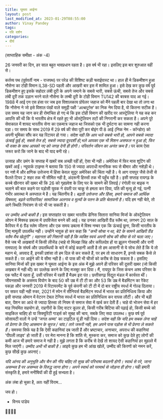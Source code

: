 ```yaml
---
title: घूमता आईना
layout: post
last_modified_at: 2023-01-29T08:55:00
author: Vinay Pandey
tags:
- रवि दर्शन
categories:
- दीर्घ
---
```

(साप्ताहिक समीक्षा - अंक -4)

26 जनवरी का दिन, हर साल बहुत भावप्रधान रहता है। इस वर्ष भी रहा। इसलिए इस बार शुरुआत वहीं से। 

कर्तव्य पथ (पूर्ववर्ती नाम - राजपथ) पर परेड की विशिष्ट कड़ी फ्लाईपास्ट था। हाल ही मे डिकमीशन हुआ नौसेना का टोही विमान IL38-SD  पहली और आखरी बार इस में शामिल हुआ।  इसे देख कर कुछ वर्ष पूर्व डिकमीशन हुए इसके सहोदर लंबी दूरी के अपने जमाने के सबसे भारी, सबसे ऊंची, सबसे तेज और सबसे लंबी दूरी तक उड़ान भरने वाले नौसेना के लम्बी दूरी के टोही विमान TU142  की बरबस याद आ गई। 1988 में आई एन एस हंसा पर जब इस विशालकाय प्रोपेलर जहाज को मैंने पहली बार देखा था तो लगा था कि नौसेना ने जो इसे विशाल पंखों वाले समुद्री पक्षी _'अल्बाट्रोस'_ का निक नेम दिया है, वो कितना सटीक है। उस समय यह जान कर ही रोमांचित हो गए थे कि इस टोही विमान की खरीद पर आस्ट्रेलिया ने यह कह कर आपत्ति की थी कि ये भारतीय क्षेत्र में रहते हुए भी ऑस्ट्रेलियन तटों की निगरानी कर सकता है। अपने पूरे सेवाकाल में शायद भारतीय सेना का एकमात्र जहाज था जिसको एक भी दुर्घटना का सामना नही करना पड़ा। पर समय के साथ 2019 में 29 वर्ष की सेवा पूरी कर बोइंग पी 8 आई (निक नेम - कॉन्डोर) को अपनी भूमिका सौंप कर यह रिटायर हो गया। *संदेश यही कि आप भले सबसे भारी हो, आपने सबसे ज्यादा ऊंचाई छुई हो, सबसे तेज हो, सबसे ज्यादा दूरदर्शी हो,भले आपका एक भी मिशन असफल न हुआ हो, फिर भी वक्त के साथ आपको नए को जगह देनी ही होगी। परिवर्तन जीवन का अनंत क्रम है।*  पर काम ऐसा जरूर करो कि जाने के बाद भी याद बनी रहे। 

उत्साह और उमंग  के सप्ताह में खबरें सब अच्छी रहीं हों, ऐसा भी नही। अमेरिका में फिर मास शूटिंग की खबरें आईं। न्यूयार्क टाइम्स ने बताया कि 150 से ज्यादा अपराधी मानसिक रूप से बीमार और नशेड़ी थे। पर नशे में और क्षणिक उत्तेजना में हिंसा केवल सुदूर अमेरिका की चिंता नही है। ये आग रायपुर जैसे तेजी से फैलते टियर 2 शहर तक भी सीमित नही है, अंदरूनी हिस्सों तक भी पहुँच रही है। इसी सप्ताह रायगढ़ के कस्बे खैरनार की खबर थी कि 26 को गृहप्रवेश के लिए घर के सामने की लिपाई / रंगोली पर बाइक न चलाने की बात कहने पर पड़ोसी युवक ने दंपती पर चाकू से हमला कर दिया, पति की मृत्यु हो गई, पत्नी गंभीर अवस्था मे अस्प्ताल मे है। यह चिंतनीय है। *बढ़ती उत्तेजना और हिंसा, हमारे समाज की आर्थिक विषमता, बढ़ते पारिवारिक/ सामाजिक अलगाव व मूल्यों के पतन के प्रति चेतावनी है।* यदि हम नही चेते, तो आगे स्थिति नियंत्रण से परे भी जा सकती है। 

*पर उम्मीद अभी बाकी है।* इस सप्ताहांत पर खबर भारतीय डेनिस सितारा सानिया मिर्जा के ऑस्ट्रेलियन ओपन में मिक्स्ड डबल्स में उपविजेता बनने की आई। यह उनका आखिरी ग्रैंड स्लैम था, लगभग 20 साल के कैरियर में 6 ग्रैंड स्लेम जीतना और एक समय डबल्स में विश्व नम्बर एक कि ऊंचाई छूना, किसी भारतीय के लिए मामूली उपलब्धि नही। उन्होंने भावुक हो कर कहा कि _"कभी सोचा न था, बेटे के सामने आखिरी ग्रैंड स्लैम मैच खेलूंगी"।_ *महानता की निशानी यही है कि व्यक्ति स्वयं अपनी सोच की सीमा से परे चला जाए।* वैसे जब भी अखबारों में किसी लीजेंड (चाहे वो मिल्खा सिंह और कपिलदेव हों या झूलन गोस्वामी और रानी रामपाल) के संघर्ष और उपलब्धियों के बारे में कोई कहानी आती है तो हम आसानी से ये सोच लेते हैं कि ये तो महान थे, अपवाद हैं, इनकी प्रशंसा तो हम दिल से कर सकते हैं, पर हम तो साधारण हैं, इनसे सबक कैसे ले सकते हैं। पर आईने की ये सीमा नही है। वो पास की भी चीजों को करीब से देख सकता है। इसलिए सानिया मिर्जा की इस खबर ने घूमता आईना के इस अंक में मुझे अपने ही परिसर की दूसरी खबर (जो किसी अखबार में नही थी) का उल्लेख करने के लिए मजबूर कर दिया। मैं, रायपुर के जिस कंचन अश्व परिसर के एक फ्लैट में रहता हूँ, उसी परिसर में रहती हैं मैडम इरा पंत। छत्तीसगढ़ विद्युत मंडल में कार्यरत थीं। जीवनसाथी के असमय वियोग के बाद 50 की उम्र में टी टी का और 53 कि उम्र में बैडमिंटन का रैकेट पकड़ा और जनवरी 2019 में रिटायरमेंट के पूर्व कंपनी को टी टी में दो बार राष्ट्रीय स्पर्धा में गोल्ड दिलाया। पर सफर यही नही रुका, 2021 में स्पेन में सीनियर्स बैडमिंटन स्पर्धा में भारत का प्रतिनिधित्व किया और इसी सप्ताह ओमान में वेटरन टेबल टेनिस स्पर्धा में भारत का प्रतिनिधित्व कर वापस लौटीं। और भी बड़ी बात, पेंशन का आधे से ज्यादा हिस्सा तो नियम से समाज सेवा में खर्च कर देती हैं। चाहे वो भोजन सेवा में हर माह नियमित सहयोग हो, राहगीरों के लिए वाटर कूलर हो, किसी गरीब बिटिया की पढ़ाई हो, किसी बच्चे को साइकिल चाहिए हो या सिक्युरिटी गार्ड्स को सुबह की चाय, सबके लिए सदा उपलब्ध। कुछ वर्ष पूर्व सोसायटी वालों ने उन्हें 'जगत अम्मा' का टाइटिल यूं ही नही दिया। *संदेश यही कि यदि हम सबक लेना चाहें तो प्रेरणा के लिए आसमान के सूरज / चांद / तारे जरूरी नही, हम अपने पास पड़ोस से भी प्रेरणा ले सकते हैं।* समस्या सिर्फ यह है कि ऐसी कहानियां दब जाती हैं और भ्रष्टाचार, अनाचार, अपराध की कहानियां 'पीपली लाइव' हो जाती हैं। पर मेरा मानना है कि शांति से, मुस्करा कर, समाज को कुछ देते हुए लोगों की कमी आज भी हमारे समाज मे नही है। मुझे लगता है कि करीब से देखें तो  शायद ऐसी कहानियां हर मुहल्ले में मिल जाएंगी। *उम्मीद अभी भी बाकी है।* आइये कुछ हम भी आंख खोलें, उम्मीद की किरणों को नमन करें, कुछ सीखें कुछ अपनाएं।

*यदि आंनद की अनुभूति और चैन की नींद चहिए तो सुख की परिभाषा बदलनी होगी। स्वार्थ से परे, जाना असम्भव है पर असम्भव के विरुद्ध जाना होगा।  अपने स्वार्थ को परमार्थ से जोड़ना ही होगा।* यही हमारी संस्कृति है, हमारे मनीषियों की दी हुई सभ्यता है। 

अंक लंबा हो चुका है, अतः यहीं विराम...

जय हो।

- विनय पांडेय

🙏🌷🌷🙏


